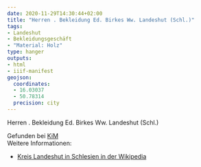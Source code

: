 ```yaml
---
date: 2020-11-29T14:30:44+02:00
title: "Herren . Bekleidung Ed. Birkes Ww. Landeshut (Schl.)"
tags:
- Landeshut
- Bekleidungsgeschäft
- "Material: Holz"
type: hanger
outputs:
- html
- iiif-manifest
geojson:
  coordinates:
  - 16.03037
  - 50.78314
  precision: city
---
```


Herren . Bekleidung Ed. Birkes Ww. Landeshut (Schl.)

<div class="source">Gefunden bei <a href="https://www.neue-arbeit-brockensammlung.de/geschaefte/zweigstelle-kim/">KiM</a></div>

<div class="notes">
Weitere Informationen:
<ul>
<li><a href="https://de.wikipedia.org/wiki/Kreis_Landeshut_i._Schles.">Kreis Landeshut in Schlesien in der Wikipedia</a></li>
</ul>
</div>
